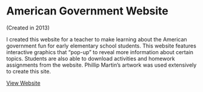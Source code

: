 American Government Website
===========================

(Created in 2013)

I created this website for a teacher to make learning about the American government fun for early elementary school students. This website features interactive graphics that “pop-up” to reveal more information about certain topics. Students are also able to download activities and homework assignments from the website. Phillip Martin’s artwork was used extensively to create this site.

[View Website](http://kjlaw.github.io/AmericanGov/)